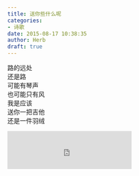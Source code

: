 ```yaml
---  
title: 送你些什么呢  
categories:  
- 诗歌  
date: 2015-08-17 10:38:35  
author: Herb  
draft: true
---    
```

路的远处    
还是路    
可能有琴声    
也可能只有风    
我是应该    
送你一把吉他    
还是一件羽绒    
<iframe frameborder="no" border="0" marginwidth="0" marginheight="0" width=280 height=86 src="https://music.163.com/outchain/player?type=2&id=22642420&auto=1&height=66"></iframe>
